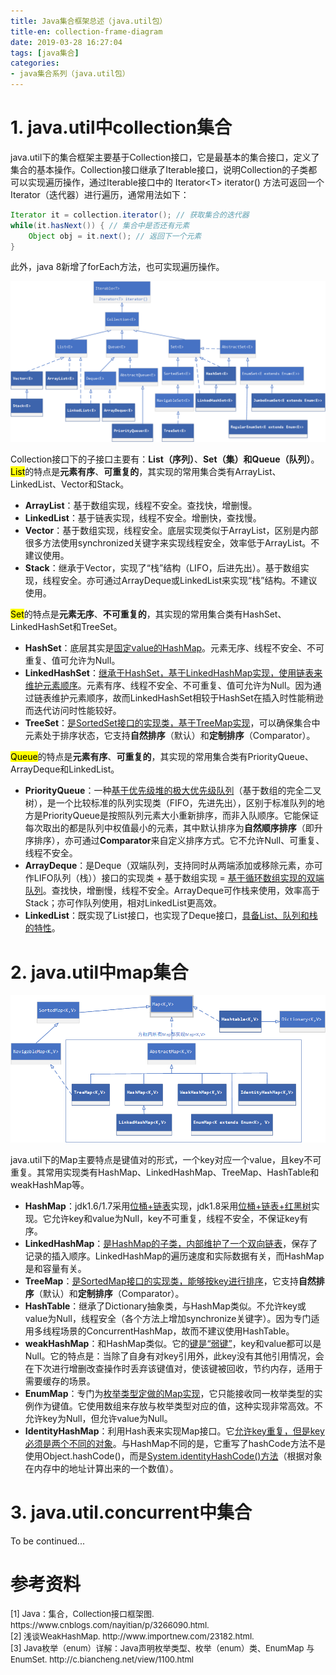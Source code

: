 ```yaml
---
title: Java集合框架总述（java.util包）
title-en: collection-frame-diagram
date: 2019-03-28 16:27:04
tags: [java集合]
categories:
- java集合系列（java.util包）
---
```


# 1. java.util中collection集合
java.util下的集合框架主要基于Collection接口，它是最基本的集合接口，定义了集合的基本操作。Collection接口继承了Iterable接口，说明Collection的子类都可以实现遍历操作，通过Iterable接口中的 Iterator<T\> iterator() 方法可返回一个Iterator（迭代器）进行遍历，通常用法如下：
```java
Iterator it = collection.iterator(); // 获取集合的迭代器
while(it.hasNext()) { // 集合中是否还有元素
    Object obj = it.next(); // 返回下一个元素
}
```
此外，java 8新增了forEach方法，也可实现遍历操作。
<!--more-->
![java.util中collection集合框架图](collection-frame-diagram/java_util_collection.png)

Collection接口下的子接口主要有：**List（序列）**、**Set（集）**和**Queue（队列）**。
<mark>List</mark>的特点是**元素有序**、**可重复的**，其实现的常用集合类有ArrayList、LinkedList、Vector和Stack。
* **ArrayList**：基于数组实现，线程不安全。查找快，增删慢。
* **LinkedList**：基于链表实现，线程不安全。增删快，查找慢。
* **Vector**：基于数组实现，线程安全。底层实现类似于ArrayList，区别是内部很多方法使用synchronized关键字来实现线程安全，效率低于ArrayList。不建议使用。
* **Stack**：继承于Vector，实现了“栈”结构（LIFO，后进先出）。基于数组实现，线程安全。亦可通过ArrayDeque或LinkedList来实现“栈”结构。不建议使用。

<mark>Set</mark>的特点是**元素无序**、**不可重复的**，其实现的常用集合类有HashSet、LinkedHashSet和TreeSet。
* **HashSet**：底层其实是<u>固定value的HashMap</u>。元素无序、线程不安全、不可重复、值可允许为Null。
* **LinkedHashSet**：<u>继承于HashSet，基于LinkedHashMap实现，使用链表来维护元素顺序</u>。元素有序、线程不安全、不可重复、值可允许为Null。因为通过链表维护元素顺序，故而LinkedHashSet相较于HashSet在插入时性能稍逊而迭代访问时性能较好。
* **TreeSet**：<u>是SortedSet接口的实现类，基于TreeMap实现</u>，可以确保集合中元素处于排序状态，它支持**自然排序**（默认）和**定制排序**（Comparator）。

<mark>Queue</mark>的特点是**元素有序**、**可重复的**，其实现的常用集合类有PriorityQueue、ArrayDeque和LinkedList。
* **PriorityQueue**：一种<u>基于优先级堆的极大优先级队列</u>（基于数组的完全二叉树），是一个比较标准的队列实现类（FIFO，先进先出），区别于标准队列的地方是PriorityQueue是按照队列元素大小重新排序，而非入队顺序。它能保证每次取出的都是队列中权值最小的元素，其中默认排序为**自然顺序排序**（即升序排序），亦可通过**Comparator**来自定义排序方式。它不允许Null、可重复、线程不安全。
* **ArrayDeque**：是Deque（双端队列，支持同时从两端添加或移除元素，亦可作LIFO队列（栈））接口的实现类 + 基于数组实现 = <u>基于循环数组实现的双端队列</u>。查找快，增删慢，线程不安全。ArrayDeque可作栈来使用，效率高于Stack；亦可作队列使用，相对LinkedList更高效。
* **LinkedList**：既实现了List接口，也实现了Deque接口，<u>具备List、队列和栈的特性</u>。

# 2. java.util中map集合
![java.util中collection集合框架图](collection-frame-diagram/java_util_map.png)

java.util下的Map主要特点是键值对的形式，一个key对应一个value，且key不可重复。其常用实现类有HashMap、LinkedHashMap、TreeMap、HashTable和weakHashMap等。
* **HashMap**：jdk1.6/1.7采用<u>位桶+链表</u>实现，jdk1.8采用<u>位桶+链表+红黑树</u>实现。它允许key和value为Null，key不可重复，线程不安全，不保证key有序。
* **LinkedHashMap**：<u>是HashMap的子类，内部维护了一个双向链表</u>，保存了记录的插入顺序。LinkedHashMap的遍历速度和实际数据有关，而HashMap是和容量有关。
* **TreeMap**：<u>是SortedMap接口的实现类，能够按key进行排序</u>，它支持**自然排序**（默认）和**定制排序**（Comparator）。
* **HashTable**：继承了Dictionary抽象类，与HashMap类似。不允许key或value为Null，线程安全（各个方法上增加synchronize关键字）。因为专门适用多线程场景的ConcurrentHashMap，故而不建议使用HashTable。
* **weakHashMap**：和HashMap类似。它的<u>键是“弱键”</u>，key和value都可以是Null。它的特点是：当除了自身有对key引用外，此key没有其他引用情况，会在下次进行增删改查操作时丢弃该键值对，使该键被回收，节约内存，适用于需要缓存的场景。
* **EnumMap**：专门为<u>枚举类型定做的Map实现</u>，它只能接收同一枚举类型的实例作为键值。它使用数组来存放与枚举类型对应的值，这种实现非常高效。不允许key为Null，但允许value为Null。
* **IdentityHashMap**：利用Hash表来实现Map接口。它<u>允许key重复，但是key必须是两个不同的对象</u>。与HashMap不同的是，它重写了hashCode方法不是使用Object.hashCode()，而是<u>System.identityHashCode()方法</u>（根据对象在内存中的地址计算出来的一个数值）。

# 3. java.util.concurrent中集合
To be continued...

# 参考资料

<font size=2>
[1] Java：集合，Collection接口框架图. https://www.cnblogs.com/nayitian/p/3266090.html.<br>
[2] 浅谈WeakHashMap.  http://www.importnew.com/23182.html.<br>
[3] Java枚举（enum）详解：Java声明枚举类型、枚举（enum）类、EnumMap 与 EnumSet.  http://c.biancheng.net/view/1100.html
</font>